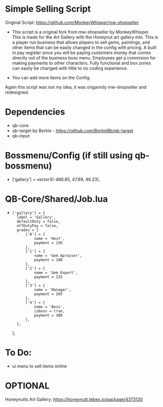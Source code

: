 # Simple Selling Script

Original Script: https://github.com/MonkeyWhisper/mw-shopseller

* This script is a original fork from mw-shopseller by MonkeyWhisper. This is made for the Art Gallery with the Honeynut art gallery mlo. This is a player run business that allows players to sell gems, paintings, and other items that can be easily changed in the config with pricing. A built in pay  register since you will be paying customers money that comes directly out of the business boss menu. Employees get a commision for making payments to other characters. Fully functional and box zones can easily be changed with little to no coding experience. 

* You can add more items on the Config.

Again this script was not my idea, it was origannily mw-shopseller and redesigned. 

# Dependencies
* qb-core
* qb-target by Berkie - https://github.com/BerkieBb/qb-target
* qb-input

# Bossmenu/Config (if still using qb-bossmenu)
* ['gallery'] = vector3(-466.85, 47.89, 46.23),


# QB-Core/Shared/Job.lua
*     ['gallery'] = {
		label = 'Gallery',
		defaultDuty = false,
		offDutyPay = false,
		grades = {
			['0'] = {
				name = 'Host',
				payment = 150
			},
			['1'] = {
				name = 'Gem Apraiser',
				payment = 180
			},
			['2'] = {
				name = 'Gem Expert',
				payment = 225
			},
			['3'] = {
				name = 'Manager',
				payment = 265
			},
			['4'] = {
				name = 'Boss',
				isboss = true,
				payment = 300
			},
		},
	},

# To Do:
* ui menu to sell items online

# OPTIONAL

Honeynutts Art Gallery: https://honeynutt.tebex.io/package/4373130
